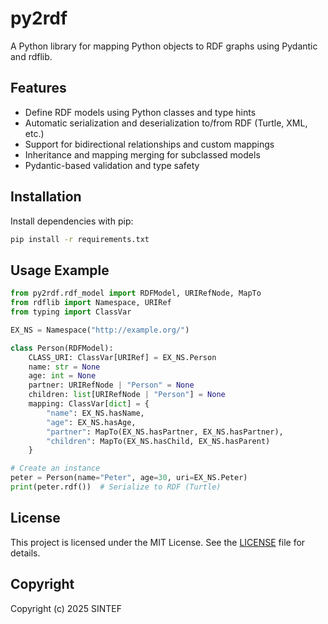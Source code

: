 # py2rdf

A Python library for mapping Python objects to RDF graphs using Pydantic and rdflib.

## Features
- Define RDF models using Python classes and type hints
- Automatic serialization and deserialization to/from RDF (Turtle, XML, etc.)
- Support for bidirectional relationships and custom mappings
- Inheritance and mapping merging for subclassed models
- Pydantic-based validation and type safety

## Installation

Install dependencies with pip:

```bash
pip install -r requirements.txt
```

## Usage Example

```python
from py2rdf.rdf_model import RDFModel, URIRefNode, MapTo
from rdflib import Namespace, URIRef
from typing import ClassVar

EX_NS = Namespace("http://example.org/")

class Person(RDFModel):
    CLASS_URI: ClassVar[URIRef] = EX_NS.Person
    name: str = None
    age: int = None
    partner: URIRefNode | "Person" = None
    children: list[URIRefNode | "Person"] = None
    mapping: ClassVar[dict] = {
        "name": EX_NS.hasName,
        "age": EX_NS.hasAge,
        "partner": MapTo(EX_NS.hasPartner, EX_NS.hasPartner),
        "children": MapTo(EX_NS.hasChild, EX_NS.hasParent)
    }

# Create an instance
peter = Person(name="Peter", age=30, uri=EX_NS.Peter)
print(peter.rdf())  # Serialize to RDF (Turtle)
```


## License

This project is licensed under the MIT License. See the [LICENSE](LICENSE) file for details.

## Copyright

Copyright (c) 2025 SINTEF
